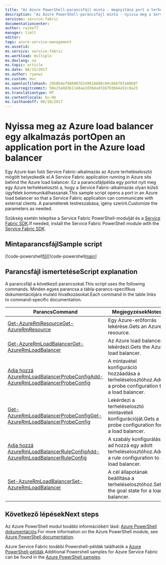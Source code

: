 ```yaml
---
title: "Az Azure PowerShell-parancsfájl minta - megnyitása port a terheléselosztó |} Microsoft Docs"
description: "Az Azure PowerShell-parancsfájl minta - nyissa meg a Service Fabric-alkalmazás az Azure load balancer egy portot."
services: service-fabric
documentationcenter: 
author: rwike77
manager: timlt
editor: 
tags: azure-service-management
ms.assetid: 
ms.service: service-fabric
ms.workload: multiple
ms.devlang: na
ms.topic: article
ms.date: 08/15/2017
ms.author: ryanwi
ms.custom: mvc
ms.openlocfilehash: 2958bdef0889076249918608c04c66678fa80b97
ms.sourcegitcommit: 50e23e8d3b1148ae2d36dad3167936b4e52c8a23
ms.translationtype: MT
ms.contentlocale: hu-HU
ms.lasthandoff: 08/18/2017
---
```

# <a name="open-an-application-port-in-the-azure-load-balancer"></a><span data-ttu-id="9da2a-103">Nyissa meg az Azure load balancer egy alkalmazás port</span><span class="sxs-lookup"><span data-stu-id="9da2a-103">Open an application port in the Azure load balancer</span></span>

<span data-ttu-id="9da2a-104">Egy Azure-ban futó Service Fabric-alkalmazás az Azure terheléselosztó mögött helyezkedik el.</span><span class="sxs-lookup"><span data-stu-id="9da2a-104">A Service Fabric application running in Azure sits behind the Azure load balancer.</span></span> <span data-ttu-id="9da2a-105">Ez a parancsfájlpélda egy portot nyit meg egy Azure terheléselosztó a, hogy a Service Fabric-alkalmazás olyan külső ügyfelek kommunikálhassanak.</span><span class="sxs-lookup"><span data-stu-id="9da2a-105">This sample script opens a port in an Azure load balancer so that a Service Fabric application can communicate with external clients.</span></span> <span data-ttu-id="9da2a-106">A paraméterek testreszabása, igény szerint.</span><span class="sxs-lookup"><span data-stu-id="9da2a-106">Customize the parameters as needed.</span></span> 

<span data-ttu-id="9da2a-107">Szükség esetén telepítse a Service Fabric PowerShell-modulját és a [Service Fabric SDK](../service-fabric-get-started.md).</span><span class="sxs-lookup"><span data-stu-id="9da2a-107">If needed, install the Service Fabric PowerShell module with the [Service Fabric SDK](../service-fabric-get-started.md).</span></span> 

## <a name="sample-script"></a><span data-ttu-id="9da2a-108">Mintaparancsfájl</span><span class="sxs-lookup"><span data-stu-id="9da2a-108">Sample script</span></span>

<span data-ttu-id="9da2a-109">[!code-powershell[fő](../../../powershell_scripts/service-fabric/open-port-in-load-balancer/open-port-in-load-balancer.ps1 "port megnyitása a terheléselosztó")]</span><span class="sxs-lookup"><span data-stu-id="9da2a-109">[!code-powershell[main](../../../powershell_scripts/service-fabric/open-port-in-load-balancer/open-port-in-load-balancer.ps1 "Open a port in the load balancer")]</span></span>

## <a name="script-explanation"></a><span data-ttu-id="9da2a-110">Parancsfájl ismertetése</span><span class="sxs-lookup"><span data-stu-id="9da2a-110">Script explanation</span></span>

<span data-ttu-id="9da2a-111">A parancsfájl a következő parancsokat.</span><span class="sxs-lookup"><span data-stu-id="9da2a-111">This script uses the following commands.</span></span> <span data-ttu-id="9da2a-112">Minden egyes parancsa a tábla-parancs-specifikus dokumentációjára mutató hivatkozásokat.</span><span class="sxs-lookup"><span data-stu-id="9da2a-112">Each command in the table links to command-specific documentation.</span></span>

| <span data-ttu-id="9da2a-113">Parancs</span><span class="sxs-lookup"><span data-stu-id="9da2a-113">Command</span></span> | <span data-ttu-id="9da2a-114">Megjegyzések</span><span class="sxs-lookup"><span data-stu-id="9da2a-114">Notes</span></span> |
|---|---|
| [<span data-ttu-id="9da2a-115">Get-AzureRmResource</span><span class="sxs-lookup"><span data-stu-id="9da2a-115">Get-AzureRmResource</span></span>](/powershell/module/azurerm.resources/get-azurermresource) | <span data-ttu-id="9da2a-116">Egy Azure-erőforrás lekérése.</span><span class="sxs-lookup"><span data-stu-id="9da2a-116">Gets an Azure resource.</span></span>  |
| [<span data-ttu-id="9da2a-117">Get-AzureRmLoadBalancer</span><span class="sxs-lookup"><span data-stu-id="9da2a-117">Get-AzureRmLoadBalancer</span></span>](/powershell/module/azurerm.network/get-azurermloadbalancer) | <span data-ttu-id="9da2a-118">Az Azure load balancer lekérdezi.</span><span class="sxs-lookup"><span data-stu-id="9da2a-118">Gets the Azure load balancer.</span></span> |
| [<span data-ttu-id="9da2a-119">Adja hozzá AzureRmLoadBalancerProbeConfig</span><span class="sxs-lookup"><span data-stu-id="9da2a-119">Add-AzureRmLoadBalancerProbeConfig</span></span>](/powershell/module/azurerm.network/add-azurermloadbalancerprobeconfig) | <span data-ttu-id="9da2a-120">A mintavétel konfiguráció hozzáadása a terheléselosztóhoz.</span><span class="sxs-lookup"><span data-stu-id="9da2a-120">Adds a probe configuration to a load balancer.</span></span>|
| [<span data-ttu-id="9da2a-121">Get-AzureRmLoadBalancerProbeConfig</span><span class="sxs-lookup"><span data-stu-id="9da2a-121">Get-AzureRmLoadBalancerProbeConfig</span></span>](/powershell/module/azurerm.network/get-azurermloadbalancerprobeconfig) | <span data-ttu-id="9da2a-122">Lekérdezi a terheléselosztó mintavételi konfigurációját.</span><span class="sxs-lookup"><span data-stu-id="9da2a-122">Gets a probe configuration for a load balancer.</span></span> |
| [<span data-ttu-id="9da2a-123">Adja hozzá AzureRmLoadBalancerRuleConfig</span><span class="sxs-lookup"><span data-stu-id="9da2a-123">Add-AzureRmLoadBalancerRuleConfig</span></span>](/powershell/module/azurerm.network/add-azurermloadbalancerruleconfig) | <span data-ttu-id="9da2a-124">A szabály konfigurálását ad hozzá egy adott terheléselosztóhoz.</span><span class="sxs-lookup"><span data-stu-id="9da2a-124">Adds a rule configuration to a load balancer.</span></span> |
| [<span data-ttu-id="9da2a-125">Set-AzureRmLoadBalancer</span><span class="sxs-lookup"><span data-stu-id="9da2a-125">Set-AzureRmLoadBalancer</span></span>](/powershell/module/azurerm.network/set-azurermloadbalancer) | <span data-ttu-id="9da2a-126">A cél állapotának beállítása a terheléselosztóhoz.</span><span class="sxs-lookup"><span data-stu-id="9da2a-126">Sets the goal state for a load balancer.</span></span> |

## <a name="next-steps"></a><span data-ttu-id="9da2a-127">Következő lépések</span><span class="sxs-lookup"><span data-stu-id="9da2a-127">Next steps</span></span>

<span data-ttu-id="9da2a-128">Az Azure PowerShell modul további információkért lásd: [Azure PowerShell dokumentációs](/powershell/azure/overview).</span><span class="sxs-lookup"><span data-stu-id="9da2a-128">For more information on the Azure PowerShell module, see [Azure PowerShell documentation](/powershell/azure/overview).</span></span>

<span data-ttu-id="9da2a-129">Azure Service Fabric további Powershell-példák találhatók a [Azure PowerShell-példák](../service-fabric-powershell-samples.md).</span><span class="sxs-lookup"><span data-stu-id="9da2a-129">Additional Powershell samples for Azure Service Fabric can be found in the [Azure PowerShell samples](../service-fabric-powershell-samples.md).</span></span>
